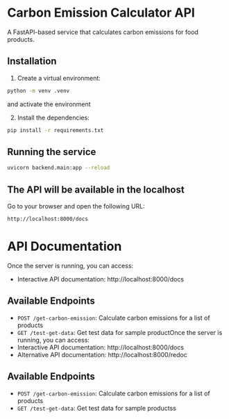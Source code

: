 # Carbon Emission Calculator API

A FastAPI-based service that calculates carbon emissions for food products.

## Installation

1. Create a virtual environment:

```bash
python -m venv .venv
```
and activate the environment

2. Install the dependencies:

```bash
pip install -r requirements.txt
```

## Running the service

```bash
uvicorn backend.main:app --reload
```

## The API will be available in the localhost
Go to your browser and open the following URL:

```
http://localhost:8000/docs
```

# API Documentation 
Once the server is running, you can access:
- Interactive API documentation: http://localhost:8000/docs

## Available Endpoints

- `POST /get-carbon-emission`: Calculate carbon emissions for a list of products
- `GET /test-get-data`: Get test data for sample productOnce the server is running, you can access:
- Interactive API documentation: http://localhost:8000/docs
- Alternative API documentation: http://localhost:8000/redoc

## Available Endpoints

- `POST /get-carbon-emission`: Calculate carbon emissions for a list of products
- `GET /test-get-data`: Get test data for sample productss